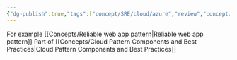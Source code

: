 ```yaml
---
{"dg-publish":true,"tags":["concept/SRE/cloud/azure","review","concept/SRE/cloud/azure"],"definition":"Proven guidance and best practices that help you confidently adopt the cloud and achieve business outcomes.","ms-learn-url":"https://learn.microsoft.com/en-us/azure/cloud-adoption-framework/","creation_date":"2024-05-02 18:40","permalink":"/concepts/microsoft-cloud-adoption-framework-for-azure/","dgPassFrontmatter":true}
---
```


For example [[Concepts/Reliable web app pattern\|Reliable web app pattern]]
Part of [[Concepts/Cloud Pattern Components and Best Practices\|Cloud Pattern Components and Best Practices]]
